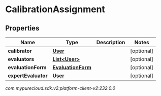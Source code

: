 # CalibrationAssignment


## Properties

| Name | Type | Description | Notes |
| ------------ | ------------- | ------------- | ------------- |
| **calibrator** | [**User**](User) |  |  [optional] |
| **evaluators** | [**List&lt;User&gt;**](User) |  |  [optional] |
| **evaluationForm** | [**EvaluationForm**](EvaluationForm) |  |  [optional] |
| **expertEvaluator** | [**User**](User) |  |  [optional] |




_com.mypurecloud.sdk.v2:platform-client-v2:232.0.0_
